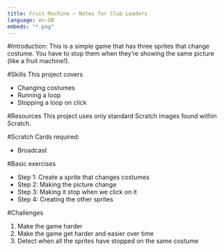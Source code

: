 ```yaml
---
title: Fruit Machine — Notes for Club Leaders                  
language: en-GB
embeds: "*.png"
---
```


#Introduction:
This is a simple game that has three sprites that change costume. You have to stop them when they’re showing the same picture (like a fruit machine!).

#Skills
This project covers

- Changing costumes
- Running a loop
- Stopping a loop on click

#Resources
This project uses only standard Scratch images found within Scratch.

#Scratch Cards required:
+ Broadcast

#Basic exercises
* Step 1: Create a sprite that changes costumes 
* Step 2: Making the picture change
* Step 3: Making it stop when we click on it 
* Step 4: Creating the other sprites

#Challenges
1. Make the game harder
2. Make the game get harder and easier over time
3. Detect when all the sprites have stopped on the same costume
